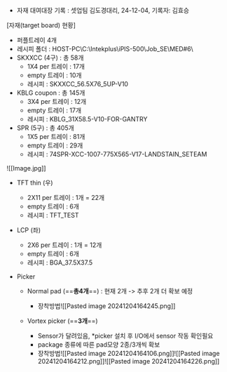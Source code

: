 
- 자재 대여대장 기록 : 셋업팀 김도경대리, 24-12-04, 기록자: 김효승

[자재(target board) 현황]
- 퍼플트레이 4개
- 레시피 폴더 : HOST-PC\\C:\\Intekplus\\iPIS-500\\Job_SE\\MED#6\\
- SKXXCC (4구) : 총 58개
	- 1X4 per 트레이 : 17개 
	- empty 트레이 : 10개
	- 레시피 : SKXXCC_56.5X76_5UP-V10
- KBLG coupon : 총 145개
	- 3X4 per 트레이 : 12개
	- empty 트레이 : 17개
	- 레시피 : KBLG_31X58.5-V10-FOR-GANTRY
- SPR (5구) : 총 405개
	- 1X5 per 트레이 : 81개
	- empty 트레이 : 29개
	- 레시피 : 74SPR-XCC-1007-775X565-V17-LANDSTAIN_SETEAM

![[Image.jpg]]
- TFT thin (우)
	- 2X11 per 트레이 : 1개 = 22개
	- empty 트레이 : 6개
	- 레시피 : TFT_TEST
- LCP (좌)
	- 2X6 per 트레이 : 1개 = 12개
	- empty 트레이 : 6개
	- 레시피 : BGA_37.5X37.5

- Picker
	- Normal pad (==**총4개**==) : 현재 2개 -> 추후 2개 더 확보 예정
		- 장착방법![[Pasted image 20241204164245.png]]

	- Vortex picker (==**3개**==)
		- Sensor가 달려있음, *picker 설치 후 I/O에서 sensor 작동 확인필요
		- package 종류에 따른 pad모양 2종/3개씩 확보
		- 장착방법![[Pasted image 20241204164106.png]]![[Pasted image 20241204164212.png]]![[Pasted image 20241204164226.png]]